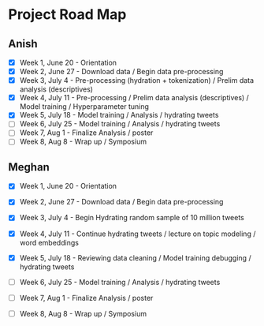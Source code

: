 # Project Road Map

## Anish

- [x] Week 1, June 20 - Orientation
- [x] Week 2, June 27 - Download data / Begin data pre-processing
- [X] Week 3, July 4 - Pre-processing (hydration + tokenization) / Prelim data analysis (descriptives)
- [X] Week 4, July 11 - Pre-processing / Prelim data analysis (descriptives) / Model training / Hyperparameter tuning
- [X] Week 5, July 18 - Model training / Analysis / hydrating tweets
- [ ] Week 6, July 25 - Model training / Analysis / hydrating tweets
- [ ] Week 7, Aug 1 - Finalize Analysis / poster
- [ ] Week 8, Aug 8 - Wrap up / Symposium 

## Meghan

- [x] Week 1, June 20 - Orientation
- [x] Week 2, June 27 - Download data / Begin data pre-processing
- [X] Week 3, July 4 - Begin Hydrating random sample of 10 million tweets
- [X] Week 4, July 11 - Continue hydrating tweets / lecture on topic modeling / word embeddings
- [X] Week 5, July 18 - Reviewing data cleaning / Model training debugging / hydrating tweets
- [ ] Week 6, July 25 - Model training / Analysis / hydrating tweets
- [ ] Week 7, Aug 1 - Finalize Analysis / poster
- [ ] Week 8, Aug 8 - Wrap up / Symposium 

